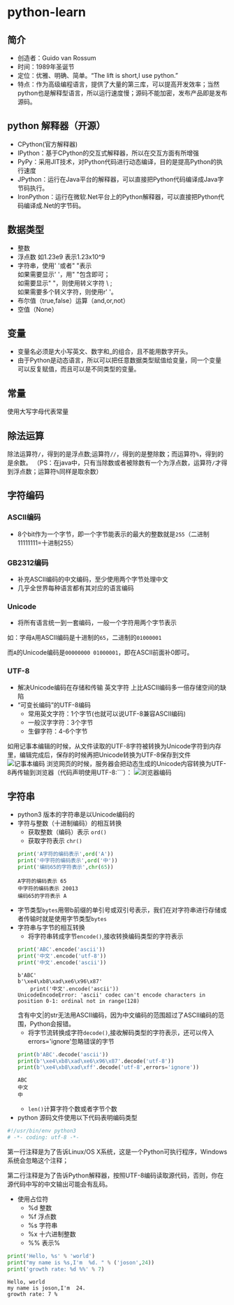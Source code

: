 # python-learn
## 简介
- 创造者：Guido van Rossum
- 时间：1989年圣诞节
- 定位：优雅、明确、简单。“The lift is short,I use python.”
- 特点：作为高级编程语言，提供了大量的第三库，可以提高开发效率；当然python也是解释型语言，所以运行速度慢；源码不能加密，发布产品即是发布源码。
## python 解释器（开源）
- CPython(官方解释器)
- IPython：基于CPython的交互式解释器，所以在交互方面有所增强
- PyPy：采用JIT技术，对Python代码进行动态编译，目的是提高Python的执行速度
- JPython：运行在Java平台的解释器，可以直接把Python代码编译成Java字节码执行。
- IronPython：运行在微软.Net平台上的Python解释器，可以直接把Python代码编译成.Net的字节码。
## 数据类型
- 整数
- 浮点数 如1.23e9 表示1.23x10^9
- 字符串，使用' '或者" "表示<br>如果需要显示' '，用" "包含即可；<br> 如需要显示" "，则使用转义字符 \\ ;<br> 如果需要多个转义字符，则使用r' '。
- 布尔值（true,false）运算（and,or,not）
- 空值（None）
## 变量
- 变量名必须是大小写英文、数字和_的组合，且不能用数字开头。
- 由于Python是动态语言，所以可以把任意数据类型赋值给变量，同一个变量可以反复赋值，而且可以是不同类型的变量。
## 常量
使用大写字母代表常量
## 除法运算
除法运算符`/`，得到的是浮点数;运算符`//`，得到的是整除数；而运算符`%`，得到的是余数。
（PS：在java中，只有当除数或者被除数有一个为浮点数，运算符`/`才得到浮点数；运算符`%`同样是取余数）
## 字符编码
### ASCII编码
- 8个bit作为一个字节，即一个字节能表示的最大的整数就是`255`（二进制11111111=十进制255）
### GB2312编码
- 补充ASCII编码的中文编码，至少使用两个字节处理中文
- 几乎全世界每种语言都有其对应的语言编码
### Unicode
- 将所有语言统一到一套编码，一般一个字符用两个字节表示

如：字母`A`用ASCII编码是十进制的`65`，二进制的`01000001`

而`A`的Unicode编码是`00000000 01000001`，即在ASCII前面补0即可。

### UTF-8
- 解决Unicode编码在存储和传输 英文字符 上比ASCII编码多一倍存储空间的缺陷
- “可变长编码”的UTF-8编码
    - 常用英文字符：1个字节(也就可以说UTF-8兼容ASCII编码)
    - 一般汉字字符：3个字节
    - 生僻字符：4-6个字节

如用记事本编辑的时候，从文件读取的UTF-8字符被转换为Unicode字符到内存里，编辑完成后，保存的时候再把Unicode转换为UTF-8保存到文件
![记事本编码](https://cdn.liaoxuefeng.com/cdn/files/attachments/001387245992536e2ba28125cf04f5c8985dbc94a02245e000/0)
浏览网页的时候，服务器会把动态生成的Unicode内容转换为UTF-8再传输到浏览器（代码声明使用UTF-8:`<meta charset="UTF-8" />``）：
![浏览器编码](https://cdn.liaoxuefeng.com/cdn/files/attachments/001387245979827634fd6204f9346a1ae6358d9ed051666000/0)
## 字符串
- python3 版本的字符串是以Unicode编码的
- 字符与整数（十进制编码）的相互转换
    - 获取整数（编码）表示  `ord()`
    - 获取字符表示  `chr()`
    ```python
    print('A字符的编码表示',ord('A'))
    print('中字符的编码表示',ord('中'))
    print('编码65的字符表示',chr(65))
    ```
    ```
    A字符的编码表示 65
    中字符的编码表示 20013
    编码65的字符表示 A
    ```
- 字节类型`bytes`用带b前缀的单引号或双引号表示，我们在对字符串进行存储或者传输时就是使用字节类型`bytes`
- 字符串与字节的相互转换
    - 将字符串转成字节`encode()`,接收转换编码类型的字符表示
    ```python
    print('ABC'.encode('ascii'))
    print('中文'.encode('utf-8'))
    print('中文'.encode('ascii'))
    ```
    ```
    b'ABC'
    b'\xe4\xb8\xad\xe6\x96\x87'
        print('中文'.encode('ascii'))
    UnicodeEncodeError: 'ascii' codec can't encode characters in position 0-1: ordinal not in range(128)
    ```
    含有中文|的str无法用ASCII编码，因为中文编码的范围超过了ASCII编码的范围，Python会报错。
    - 将字节流转换成字符`decode()`,接收解码类型的字符表示，还可以传入errors='ignore'忽略错误的字节
    ```python
    print(b'ABC'.decode('ascii'))
    print(b'\xe4\xb8\xad\xe6\x96\x87'.decode('utf-8'))    
    print(b'\xe4\xb8\xad\xff'.decode('utf-8',errors='ignore'))
    ```
    ```
    ABC
    中文
    中
    ```
    - `len()`计算字符个数或者字节个数
- python 源码文件使用以下代码表明编码类型
```python
#!/usr/bin/env python3
# -*- coding: utf-8 -*-
```
第一行注释是为了告诉Linux/OS X系统，这是一个Python可执行程序，Windows系统会忽略这个注释；

第二行注释是为了告诉Python解释器，按照UTF-8编码读取源代码，否则，你在源代码中写的中文输出可能会有乱码。
- 使用占位符
    - %d	整数
    - %f	浮点数
    - %s	字符串
    - %x	十六进制整数
    - %% 表示%
```python
print('Hello, %s' % 'world')
print("my name is %s,I'm  %d. " % ('joson',24))
print('growth rate: %d %%' % 7)

```
```
Hello, world
my name is joson,I'm  24.
growth rate: 7 %
```
